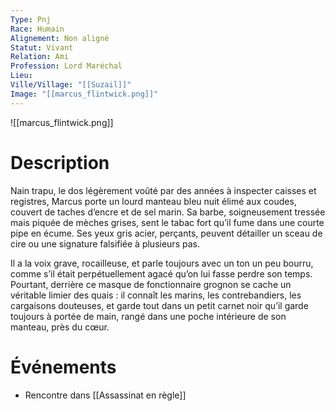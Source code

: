 ```yaml
---
Type: Pnj
Race: Humain
Alignement: Non aligné
Statut: Vivant
Relation: Ami
Profession: Lord Maréchal
Lieu:
Ville/Village: "[[Suzail]]"
Image: "[[marcus_flintwick.png]]"
---
```


![[marcus_flintwick.png]]
# Description
Nain trapu, le dos légèrement voûté par des années à inspecter caisses et registres, Marcus porte un lourd manteau bleu nuit élimé aux coudes, couvert de taches d’encre et de sel marin. Sa barbe, soigneusement tressée mais piquée de mèches grises, sent le tabac fort qu’il fume dans une courte pipe en écume. Ses yeux gris acier, perçants, peuvent détailler un sceau de cire ou une signature falsifiée à plusieurs pas.

Il a la voix grave, rocailleuse, et parle toujours avec un ton un peu bourru, comme s’il était perpétuellement agacé qu’on lui fasse perdre son temps. Pourtant, derrière ce masque de fonctionnaire grognon se cache un véritable limier des quais : il connaît les marins, les contrebandiers, les cargaisons douteuses, et garde tout dans un petit carnet noir qu’il garde toujours à portée de main, rangé dans une poche intérieure de son manteau, près du cœur.
# Événements
- Rencontre dans [[Assassinat en règle]]